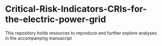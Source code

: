 # Critical-Risk-Indicators-CRIs-for-the-electric-power-grid
This repository holds resources to reproduce and further explore analyses in the accompanying manuscript
